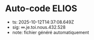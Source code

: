 # Auto-code ELIOS
- ts: 2025-10-12T14:37:08.649Z
- sig: ∞.je.toi.nous.432.528
- note: fichier généré automatiquement